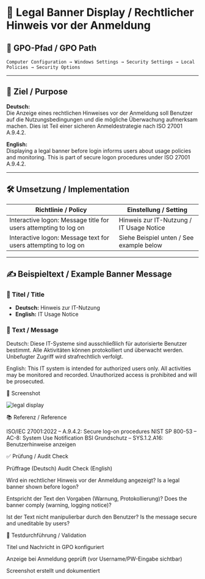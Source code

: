 

# 📜 Legal Banner Display / Rechtlicher Hinweis vor der Anmeldung

## 📌 GPO-Pfad / GPO Path
`Computer Configuration → Windows Settings → Security Settings → Local Policies → Security Options`

---

## 🎯 Ziel / Purpose

**Deutsch:**  
Die Anzeige eines rechtlichen Hinweises vor der Anmeldung soll Benutzer auf die Nutzungsbedingungen und die mögliche Überwachung aufmerksam machen. Dies ist Teil einer sicheren Anmeldestrategie nach ISO 27001 A.9.4.2.

**English:**  
Displaying a legal banner before login informs users about usage policies and monitoring. This is part of secure logon procedures under ISO 27001 A.9.4.2.

---

## 🛠️ Umsetzung / Implementation

| Richtlinie / Policy                                                | Einstellung / Setting                                     |
|--------------------------------------------------------------------|------------------------------------------------------------|
| Interactive logon: Message title for users attempting to log on    | Hinweis zur IT-Nutzung / IT Usage Notice                  |
| Interactive logon: Message text for users attempting to log on     | Siehe Beispiel unten / See example below                  |

---

## ✍️ Beispieltext / Example Banner Message

### 🔖 Titel / Title

- **Deutsch:** Hinweis zur IT-Nutzung  
- **English:** IT Usage Notice

### 📄 Text / Message



Deutsch:
Diese IT-Systeme sind ausschließlich für autorisierte Benutzer bestimmt. Alle Aktivitäten können protokolliert und überwacht werden. Unbefugter Zugriff wird strafrechtlich verfolgt.

English:
This IT system is intended for authorized users only. All activities may be monitored and recorded. Unauthorized access is prohibited and will be prosecuted.

📸 Screenshot

![legal display](https://github.com/user-attachments/assets/c7ee115c-1600-49f3-9535-a5929b6c6c27)

📚 Referenz / Reference

ISO/IEC 27001:2022 – A.9.4.2: Secure log-on procedures
NIST SP 800-53 – AC-8: System Use Notification
BSI Grundschutz – SYS.1.2.A16: Benutzerhinweise anzeigen

✅ Prüfung / Audit Check

Prüffrage (Deutsch)	Audit Check (English)

Wird ein rechtlicher Hinweis vor der Anmeldung angezeigt?      	Is a legal banner shown before logon?

Entspricht der Text den Vorgaben (Warnung, Protokollierung)?   	Does the banner comply (warning, logging notice)?

Ist der Text nicht manipulierbar durch den Benutzer?	          Is the message secure and uneditable by users?

🧪 Testdurchführung / Validation

Titel und Nachricht in GPO konfiguriert

Anzeige bei Anmeldung geprüft (vor Username/PW-Eingabe sichtbar)

Screenshot erstellt und dokumentiert




